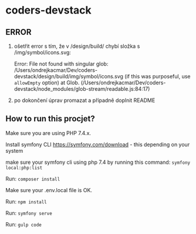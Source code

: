 # coders-devstack

## ERROR
1. ošetřit error s tím, že v /design/build/ chybí složka s /img/symbol/icons.svg:

   Error: File not found with singular glob: /Users/ondrejkacmar/Dev/coders-devstack/design/build/img/symbol/icons.svg (if this was purposeful, use `allowEmpty` option)
    at Glob.<anonymous> (/Users/ondrejkacmar/Dev/coders-devstack/node_modules/glob-stream/readable.js:84:17)

2. po dokončení úprav promazat a případně doplnit README


## How to run this procjet?

Make sure you are using PHP 7.4.x.

Install symfony CLI https://symfony.com/download - this depending on your system

make sure your symfony cli using php 7.4 by running this command: `symfony local:php:list`

Run: `composer install`

Make sure your .env.local file is OK.

Run: `npm install`

Run: `symfony serve`

Run: `gulp code`
